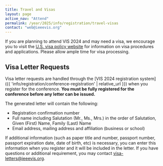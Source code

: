 ```yaml
---
title: Travel and Visas
layout: page
active_nav: "Attend"
permalink: /year/2025/info/registration/travel-visas
contact: "web@ieeevis.org"
---
```


If you are planning to attend VIS 2024 and may need a visa, we encourage you to visit the [U.S. visa policy website](https://travel.state.gov/content/visas/en.html) for information on visa procedures and applications. Please allow ample time for visa processing.



## Visa Letter Requests

Visa letter requests are handled through the [VIS 2024 registration system]({{ 'info/registration/conference-registration' | relative_url }}) when you register for the conference. **You must be fully registered for the conference before any letter can be issued.** 

The generated letter will contain the following:

* Registration confirmation number
* Full name including Salutation (Mr., Ms., Mrs.) in the order of Salutation, Given (First) Name, Family (Last) Name
* Email address, mailing address and affiliation (business or school)

If additional information (such as paper title and number, passport number, passport expiration date, date of birth, etc) is necessary,  you can enter this information when you register and it will be included in the letter. If you have questions or additional requirement, you may contact [visa-letters@ieeevis.org](mailto:visa-letters@ieeevis.org).
